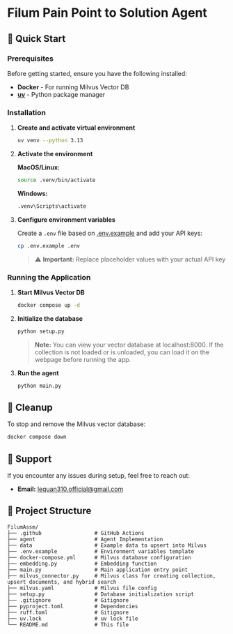 # Filum Pain Point to Solution Agent

## 🚀 Quick Start

### Prerequisites

Before getting started, ensure you have the following installed:

- **Docker** - For running Milvus Vector DB
- **[uv](https://docs.astral.sh/uv/)** - Python package manager

### Installation

1. **Create and activate virtual environment**
   ```bash
   uv venv --python 3.13
   ```

2. **Activate the environment**
   
   **MacOS/Linux:**
   ```bash
   source .venv/bin/activate
   ```
   
   **Windows:**
   ```cmd
   .venv\Scripts\activate
   ```

3. **Configure environment variables**
   
   Create a `.env` file based on [.env.example](.env.example) and add your API keys:
   ```bash
   cp .env.example .env
   ```
   > ⚠️ **Important:** Replace placeholder values with your actual API key

### Running the Application

1. **Start Milvus Vector DB**
   ```bash
   docker compose up -d
   ```

2. **Initialize the database**
   ```bash
   python setup.py
   ```
   > **Note:** You can view your vector database at localhost:8000. If the collection is not loaded or is unloaded, you can load it on the webpage before running the app.

3. **Run the agent**
   ```bash
   python main.py
   ```

## 🧹 Cleanup

To stop and remove the Milvus vector database:
```bash
docker compose down
```

## 📧 Support

If you encounter any issues during setup, feel free to reach out:
- **Email:** lequan310.official@gmail.com

## 📁 Project Structure

```
FilumAssm/
├── .github                 # GitHub Actions
├── agent                   # Agent Implementation
├── data                    # Example data to upsert into Milvus
├── .env.example            # Environment variables template
├── docker-compose.yml      # Milvus database configuration
├── embedding.py            # Embedding function
├── main.py                 # Main application entry point
├── milvus_connector.py     # Milvus class for creating collection, upsert documents, and hybrid search
├── milvus.yaml             # Milvus file config
├── setup.py                # Database initialization script
├── .gitignore              # Gitignore
├── pyproject.toml          # Dependencies
├── ruff.toml               # Gitignore
├── uv.lock                 # uv lock file
└── README.md               # This file
```
